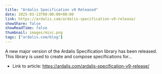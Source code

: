 ```yaml
---
title: "Ardalis Specification v9 Released"
date: 2025-03-13T00:00:00+00:00
link: https://ardalis.com/ardalis-specification-v9-release/
showShare: false
showReadTime: false
thumbnail: images/misc.png
tags: ["ardalis.com/blog"]
---
```

A new major version of the Ardalis Specification library has been released. This library is used to create and compose specifications for…

- Link to article: https://ardalis.com/ardalis-specification-v9-release/
